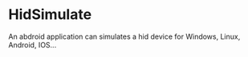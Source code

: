 # HidSimulate
An abdroid application can simulates a hid  device for Windows, Linux, Android, IOS...
